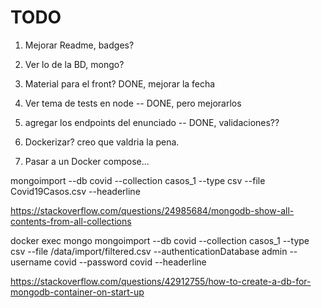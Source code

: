 # TODO

1. Mejorar Readme, badges?
2. Ver lo de la BD, mongo?
3. Material para el front? DONE, mejorar la fecha
4. Ver tema de tests en node -- DONE, pero mejorarlos
5. agregar los endpoints del enunciado -- DONE, validaciones??

6. Dockerizar? creo que valdria la pena.
7. Pasar a un Docker compose...


mongoimport --db covid --collection casos_1 --type csv --file Covid19Casos.csv --headerline

https://stackoverflow.com/questions/24985684/mongodb-show-all-contents-from-all-collections


docker exec mongo mongoimport --db covid --collection casos_1 --type csv --file /data/import/filtered.csv --authenticationDatabase admin --username covid --password covid --headerline


https://stackoverflow.com/questions/42912755/how-to-create-a-db-for-mongodb-container-on-start-up

